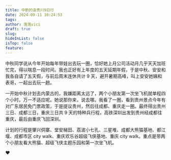 ```yaml
---
title: 中断的渝贵川9日行
date: 2024-09-11 10:24:53
tags: 
author: 落落vici
draft: true
slug: 
hideInList: false
isTop: false
feature:
---
```

中秋同学说从今年开始每年带娃出去玩一圈，恰好她上月公司活动月几乎天天加班忙完，得以喘息一段时间。我也正好有上年度的五天延期年假，于是中秋、安安和我各自请了五天假，与前后周末连休共计 9 天，避开暑期高峰，叫上安安她姨和表哥，一起出去玩一趟。

一开始中秋计划去内蒙古的，我嫌距离太远了，两个小朋友第一次坐飞机就单程四个小时，万一不适应呢。她说那你来，说去哪。我看了一圈，看到贵州景点今年有对广东居民免门票政策，于是提议贵州，然后往成都、重庆走一圈。最终得出贵州三日、成都三日，重庆三日共 9 天的特种兵行程，高铁深圳出发到贵州经成都往重庆，最后由重庆飞回深圳。

计划的行程是肇兴侗寨、堂安梯田、荔波小七孔、三星堆、成都大熊猫基地、都江堰、成都市区 city walk、重庆欢乐谷超级飞侠基地、重庆 city walk。重点是带两个小朋友看大熊猫、超级飞侠主题乐园和第一次坐飞机。




❤